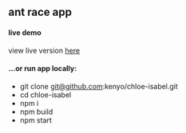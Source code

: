 ## ant race app

#### live demo
view live version [here](https://secret-dawn-14813.herokuapp.com/)

#### ...or run app locally:
* git clone git@github.com:kenyo/chloe-isabel.git
* cd chloe-isabel
* npm i
* npm build
* npm start
